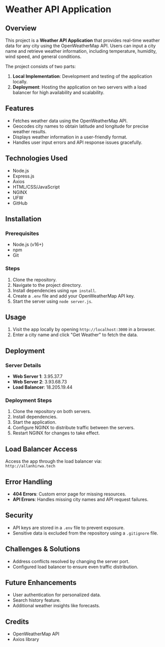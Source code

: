 # Weather API Application

## Overview

This project is a **Weather API Application** that provides real-time weather data for any city using the OpenWeatherMap API. Users can input a city name and retrieve weather information, including temperature, humidity, wind speed, and general conditions.

The project consists of two parts:
1. **Local Implementation**: Development and testing of the application locally.
2. **Deployment**: Hosting the application on two servers with a load balancer for high availability and scalability.

## Features

- Fetches weather data using the OpenWeatherMap API.
- Geocodes city names to obtain latitude and longitude for precise weather results.
- Displays weather information in a user-friendly format.
- Handles user input errors and API response issues gracefully.

## Technologies Used

- Node.js
- Express.js
- Axios
- HTML/CSS/JavaScript
- NGINX
- UFW
- GitHub

## Installation

### Prerequisites
- Node.js (v16+)
- npm
- Git

### Steps
1. Clone the repository.
2. Navigate to the project directory.
3. Install dependencies using `npm install`.
4. Create a `.env` file and add your OpenWeatherMap API key.
5. Start the server using `node server.js`.

## Usage
1. Visit the app locally by opening `http://localhost:3000` in a browser.
2. Enter a city name and click "Get Weather" to fetch the data.

## Deployment

### Server Details
- **Web Server 1**: 3.95.37.7
- **Web Server 2**: 3.93.68.73
- **Load Balancer**: 18.205.19.44

### Deployment Steps
1. Clone the repository on both servers.
2. Install dependencies.
3. Start the application.
4. Configure NGINX to distribute traffic between the servers.
5. Restart NGINX for changes to take effect.

## Load Balancer Access
Access the app through the load balancer via:  
`http://allanhirwa.tech`

## Error Handling
- **404 Errors**: Custom error page for missing resources.
- **API Errors**: Handles missing city names and API request failures.

## Security
- API keys are stored in a `.env` file to prevent exposure.
- Sensitive data is excluded from the repository using a `.gitignore` file.

## Challenges & Solutions
- Address conflicts resolved by changing the server port.
- Configured load balancer to ensure even traffic distribution.

## Future Enhancements
- User authentication for personalized data.
- Search history feature.
- Additional weather insights like forecasts.

## Credits
- OpenWeatherMap API
- Axios library
